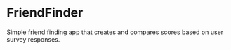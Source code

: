 # FriendFinder

Simple friend finding app that creates and compares scores based on user survey responses.
